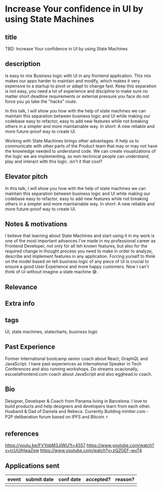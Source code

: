 # Increase Your confidence in UI by using State Machines

## title

TBD: Increase Your confidence in UI by using State Machines

## description

Is easy to mix Business logic with UI in any frontend application. This mix makes our apps harder to maintain and modify, which makes it very expensive to a startup to pivot or adapt to change fast. Keep this separation is not easy, you need a lot of experience and discipline to make sure no matter short deadline requirements or external pressure you face do not force you yo take the "hacks" route.

In this talk, I will show you how with the help of state machines we can maintain this separation between business logic and UI while making our codebase easy to refactor, easy to add new features while not breaking others in a simpler and more maintainable way. In short: A new reliable and more future-proof way to create UI.

Working with State Machines brings other advantages: It help us to communicate with other parts of the Product team that may or may not have the knowledge needed to understand code. We can create visualizations of the logic we are implementing, so non-technical people can understand, play and interact with this logic. isn't it that cool?

## Elevator pitch

In this talk, I will show you how with the help of state machines we can maintain this separation between business logic and UI while making our codebase easy to refactor, easy to add new features while not breaking others in a simpler and more maintainable way. In short: A new reliable and more future-proof way to create UI.

## Notes & motivations

I believe that learning about State Machines and start using it in my work is one of the most important advances I've made in my professional career as Frontend Developer, not only for all teh known features, but also for the required change in thought process you need to make in order to analyze, describe and implement features in any application. Forcing yurself to think on the model based on teh business logic of any piece of UI is crucial to ensure a good User Experience and more happy customers. Now I can't think of Ui without imagine a state machine 😅.

## Relevance

## Extra info

## tags

UI, state machines, statecharts, business logic

## Past Experience

Former International bootcamp senior coach about React, GraphQL and JavaScript. I have past experiences as International Speaker in Tech Conferences and also running workshops. Do streams ocacionally, escuelafrontend.com coach about JavaScript and also egghead.io coach.

## Bio

Designer, Developer & Coach from Panama living in Barcelona. I love to build products and help designers and developers learn from each other. Husband & Dad of Daniela and Rebeca. Currently Building mintter.com - P2P deliberation forum based on IPFS and Bitcoin ⚡

## references

https://youtu.be/FVYqbM3JIWU?t=4557
https://www.youtube.com/watch?v=rcUUIHwaZew
https://www.youtube.com/watch?v=zQZGEF-wuT4

## Applications sent

| event | submit date | conf date | accepted? | reason? |
| ----- | ----------- | --------- | --------- | ------- |
|       |             |
